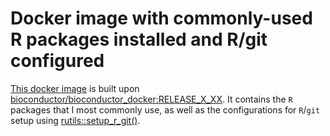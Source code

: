 # Docker image with commonly-used R packages installed and R/git configured

[This docker image](https://hub.docker.com/r/dzhang32/bioc_docker) is built upon [bioconductor/bioconductor_docker:RELEASE_X_XX](https://hub.docker.com/u/bioconductor/). It contains the `R` packages that I most commonly use, as well as the configurations for `R`/`git` setup using [rutils::setup_r_git()](https://dzhang32.github.io/rutils/reference/setup_r_git.html). 
